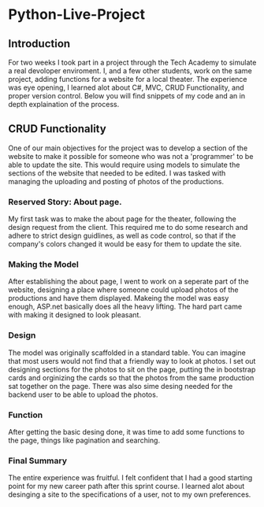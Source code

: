 # Python-Live-Project

## Introduction
For two weeks I took part in a project through the Tech Academy to simulate a real devoloper enviroment.  I, and a few other students, work on the same project, adding functions for a website for a local theater.  The experience was eye opening, I learned alot about C#, MVC, CRUD Functionality, and proper version control.  Below you will find snippets of my code and an in depth explaination of the process.


## CRUD Functionality
One of our main objectives for the project was to develop a section of the website to make it possible for someone who was not a 'programmer' to be able to update the site.  This would require using models to simulate the sections of the website that needed to be edited.  I was tasked with managing the uploading and posting of photos of the productions.

### Reserved Story: About page.
My first task was to make the about page for the theater, following the design request from the client.  This required me to do some research and adhere to strict design guidlines, as well as code control, so that if the company's colors changed it would be easy for them to update the site.

### Making the Model
After establishing the about page, I went to work on a seperate part of the website, designing a place where someone could upload photos of the productions and have them displayed.  Makeing the model was easy enough, ASP.net basically does all the heavy lifting.  The hard part came with making it designed to look pleasant.

### Design
The model was originally scaffolded in a standard table.  You can imagine that most users would not find that a friendly way to look at photos.  I set out designing sections for the photos to sit on the page, putting the in bootstrap cards and orginizing the cards so that the photos from the same production sat together on the page.  There was also sime desing needed for the backend user to be able to upload the photos.

### Function
After getting the basic desing done, it was time to add some functions to the page, things like pagination and searching.

### Final Summary
The entire experience was fruitful.  I felt confident that I had a good starting point for my new career path after this sprint course.  I learned alot about desinging a site to the specifications of a user, not to my own preferences.  
